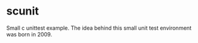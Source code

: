 # scunit
Small c unittest example.
The idea behind this small unit test environment was born in 2009.

